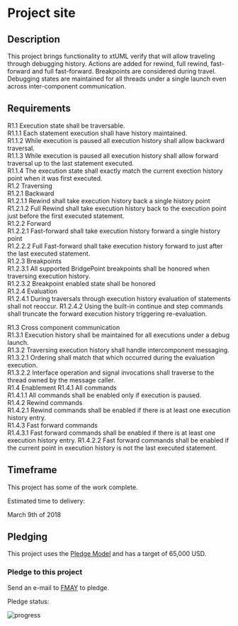 # <Project Name> Project site

## Description

This project brings functionality to xtUML verify that will allow traveling through debugging history.  Actions are added for rewind, full rewind, fast-forward and full fast-forward.  Breakpoints are considered during travel.  Debugging states are maintained for all threads under a single launch even across inter-component communication.

## Requirements

R1.1 Execution state shall be traversable.   
R1.1.1 Each statement execution shall have history maintained.   
R1.1.2 While execution is paused all execution history shall allow backward traversal.   
R1.1.3 While execution is paused all execution history shall allow forward traversal up to the last statement executed.  
R1.1.4 The execution state shall exactly match the current exection history point when it was first executed.   
R1.2 Traversing   
R1.2.1 Backward   
R1.2.1.1 Rewind shall take execution history back a single history point  
R1.2.1.2 Full Rewind shall take execution history back to the execution point just before the first executed statement.  
R1.2.2 Forward  
R1.2.2.1 Fast-forward shall take execution history forward a single history point  
R1.2.2.2 Full Fast-forward shall take execution history forward to just after the last executed statement.  
R1.2.3 Breakpoints  
R1.2.3.1 All supported BridgePoint breakpoints shall be honored when traversing execution history.  
R1.2.3.2 Breakpoint enabled state shall be honored  
R1.2.4 Evaluation  
R1.2.4.1 During traversals through execution history evaluation of statements shall not reoccur.
R1.2.4.2 Using the built-in continue and step commands shall truncate the forward execution history triggering re-evaluation.  

R1.3 Cross component communication  
R1.3.1 Execution history shall be maintained for all executions under a debug launch.  
R1.3.2 Traversing execution history shall handle intercomponent messaging.  
R1.3.2.1 Ordering shall match that which occurred during the evaluation execution.  
R1.3.2.2 Interface operation and signal invocations shall traverse to the thread owned by the message caller.   
R1.4 Enablement
R1.4.1 All commands  
R1.4.1.1 All commands shall be enabled only if execution is paused.  
R1.4.2 Rewind commands  
R1.4.2.1 Rewind commands shall be enabled if there is at least one execution history entry.  
R1.4.3 Fast forward commands  
R1.4.3.1 Fast forward commands shall be enabled if there is at least one execution history entry. 
R1.4.2.2 Fast forward commands shall be enabled if the current point in execution history is not the last executed statement.  

## Timeframe  

This project has some of the work complete.   

Estimated time to delivery:  

March 9th of 2018 

## Pledging

This project uses the [Pledge Model](https://fmaysoftware.wordpress.com/pledging-model/) and has a target of 65,000 USD.  

### Pledge to this project
Send an e-mail to [FMAY](mailto:travis.london@gmail.com) to pledge.  

Pledge status:  

![progress](http://progressed.io/bar/0 "progress")
 
